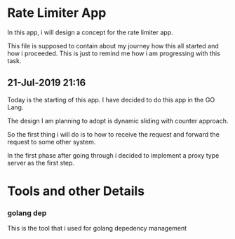 # Rate Limiter App

In this app, i will design a concept for the rate limiter app.

This file is supposed to contain about my journey how this all started and how i proceeded. This is just to remind me how i am progressing with this task.


## 21-Jul-2019 21:16
Today is the starting of this app. I have decided to do this app in the GO Lang.

The design I am planning to adopt is dynamic sliding with counter approach.

So the first thing i will do is to how to receive the request and forward the request to some other system.

In the first phase after going through i decided to implement a proxy type server as the first step.


# Tools and other Details
### golang dep

This is the tool that i used for golang depedency management

